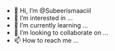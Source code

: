- 👋 Hi, I’m @Subeerismaaciil
- 👀 I’m interested in ...
- 🌱 I’m currently learning ...
- 💞️ I’m looking to collaborate on ...
- 📫 How to reach me ...

<!---
Subeerismaaciil/Subeerismaaciil is a ✨ special ✨ repository because its `README.md` (this file) appears on your GitHub profile.
You can click the Preview link to take a look at your changes.
--->
